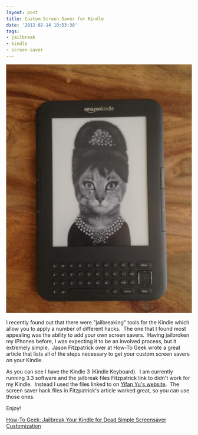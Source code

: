 ```yaml
---
layout: post
title: Custom Screen Saver for Kindle
date: '2012-02-14 10:53:38'
tags:
- jailbreak
- kindle
- screen-saver
---
```


![](/content/images/2014/May/large.jpeg)

I recently found out that there were "jailbreaking" tools for the Kindle which allow you to apply a number of different hacks.  The one that I found most appealing was the ability to add your own screen savers.  Having jailbroken my iPhones before, I was expecting it to be an involved process, but it extremely simple.  Jason Fitzpatrick over at How-To Geek wrote a great article that lists all of the steps necessary to get your custom screen savers on your Kindle.

As you can see I have the Kindle 3 (Kindle Keyboard).  I am currently running 3.3 software and the jailbreak files Fitzpatrick link to didn't work for my Kindle.  Instead I used the files linked to on <a href="http://yifan.lu/p/kindle-jailbreak/">Yifan Yu's website</a>.  The screen saver hack files in Fitzpatrick's article worked great, so you can use those ones.

Enjoy!

<a href="http://www.howtogeek.com/howto/37424/jailbreak-your-kindle-for-dead-simple-screensaver-customization/">How-To Geek: Jailbreak Your Kindle for Dead Simple Screensaver Customization</a>